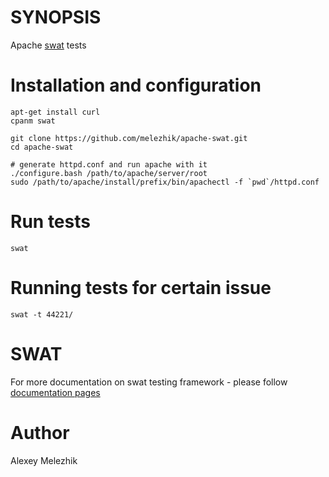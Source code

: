 # SYNOPSIS

Apache [swat](https://github.com/melezhik/swat) tests


# Installation and configuration

    apt-get install curl
    cpanm swat

    git clone https://github.com/melezhik/apache-swat.git
    cd apache-swat

    # generate httpd.conf and run apache with it
    ./configure.bash /path/to/apache/server/root
    sudo /path/to/apache/install/prefix/bin/apachectl -f `pwd`/httpd.conf

# Run tests

    swat 

# Running tests for certain issue

    swat -t 44221/

# SWAT

For more documentation on swat testing framework - please follow [documentation pages](https://github.com/melezhik/swat) 

# Author 

Alexey Melezhik



